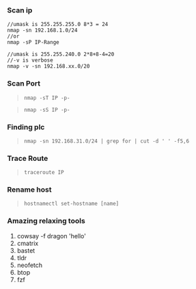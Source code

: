 ### Scan ip
```shell
//umask is 255.255.255.0 8*3 = 24
nmap -sn 192.168.1.0/24
//or
nmap -sP IP-Range

//umask is 255.255.240.0 2*8+8-4=20
//-v is verbose   
nmap -v -sn 192.168.xx.0/20
```

### Scan Port

> `nmap -sT IP -p-`  

> `nmap -sS IP -p-`  

### Finding plc
> `nmap -sn 192.168.31.0/24 | grep for | cut -d ' ' -f5,6`

### Trace Route  
> `traceroute IP`

### Rename host
> `hostnamectl set-hostname [name]`

### Amazing relaxing tools
1. cowsay -f dragon 'hello'
2. cmatrix
3. bastet
4. tldr  
5. neofetch  
6. btop  
7. fzf  
